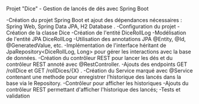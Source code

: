 Projet "Dice" - Gestion de lancés de dés avec Spring Boot

-Création du projet Spring Boot et ajout des dépendances nécessaires : Spring Web, Spring Data JPA, H2 Database .
-Configuration du projet
-Création de la classe Dice
-Création de l'entité DiceRollLog
-Modélisation de l'entité JPA DiceRollLog 
-Utilisation des annotations JPA  @Entity, @Id, @GeneratedValue, etc.
-Implémentation de l'interface héritant de JpaRepository<DiceRollLog, Long> pour gérer les interactions avec la base de données.
-Création du contrôleur REST pour lancer les dés et du contrôleur REST annoté avec @RestController.
-Ajouts des endpoints GET /rollDice et GET /rollDices/{X} .
-Création du Service marqué avec @Service contenant une methode pour enregistrer l’historique des lancés dans la base via le Repository.
-Contrôleur pour afficher les historiques
-Ajouts du contrôleur REST permettant d'afficher l'historique des lancés; 
-Tests et validation
